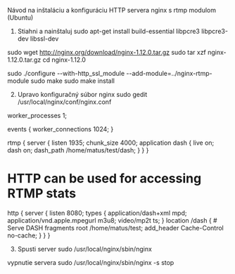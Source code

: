 Návod na inštaláciu a konfiguráciu HTTP servera nginx s rtmp modulom (Ubuntu)

1. Stiahni a nainštaluj
  sudo apt-get install build-essential libpcre3 libpcre3-dev libssl-dev

  sudo wget http://nginx.org/download/nginx-1.12.0.tar.gz
  sudo tar xzf nginx-1.12.0.tar.gz
  cd nginx-1.12.0

  sudo ./configure --with-http_ssl_module --add-module=../nginx-rtmp-module
  sudo make
  sudo make install

2. Upravo konfiguračný súbor nginx
  sudo gedit /usr/local/nginx/conf/nginx.conf

  worker_processes 1;

  events {
    worker_connections 1024;
  }

  rtmp {
    server {
      listen 1935;
      chunk_size 4000;
      application dash {
         live on;
         dash on;
         dash_path /home/matus/test/dash;
     }
    }
  }
  # HTTP can be used for accessing RTMP stats
  http {
     server {
       listen 8080;
       types {
           application/dash+xml mpd;
           application/vnd.apple.mpegurl m3u8;
           video/mp2t ts;
       }
       location /dash {
           # Serve DASH fragments
           root /home/matus/test;
           add_header Cache-Control no-cache;
       }
     }
  }

3. Spusti server
  sudo /usr/local/nginx/sbin/nginx

  vypnutie servera
  sudo /usr/local/nginx/sbin/nginx -s stop
